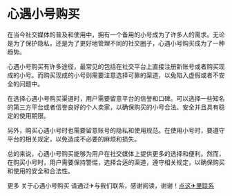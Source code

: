 # 心遇小号购买

在当今社交媒体的普及和使用中，拥有一个备用的小号成为了许多人的需求。无论是为了保护隐私，还是为了更好地管理不同的社交圈子，心遇小号购买成为了一种趋势。

心遇小号购买有许多途径，最常见的包括在社交平台上直接注册新账号或者购买现成的小号。而购买现成的小号则需要注意选择可靠的渠道，以免陷入虚假或者不安全的问题中。

在选择心遇小号购买渠道时，用户需要留意平台的信誉和口碑。可以选择一些知名的第三方平台或者信誉良好的个人卖家，以确保购买的小号合法、安全并且具有稳定的使用期限。

另外，购买心遇小号时也需要留意账号的隐私和使用规范。在使用小号时，要遵守平台的相关规定，以免造成不必要的麻烦和损失。

总的来说，心遇小号购买能够为用户在社交媒体上提供更多的选择和便利。然而，在购买小号时，用户需要保持警惕，选择合适的渠道，遵守相关规定，以确保购买和使用的安全和合法性。

更多 关于心遇小号购买 请通过✈与我们联系，感谢阅读，谢谢！[点这✈里联系](https://d.k02.cc)
